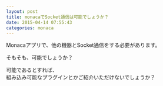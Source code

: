 ```yaml
---
layout: post
title: monacaでSocket通信は可能でしょうか？
date: 2015-04-14 07:55:43
categories: monaca
---
```

<p>Monacaアプリで、他の機器とSocket通信をする必要があります。</p>

<p>そもそも、可能でしょうか？</p>

<p>可能であるとすれば、<br>
組み込み可能なプラグインとかご紹介いただけないでしょうか？</p>
